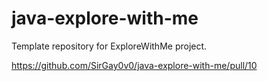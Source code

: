 # java-explore-with-me
Template repository for ExploreWithMe project.

https://github.com/SirGay0v0/java-explore-with-me/pull/10
